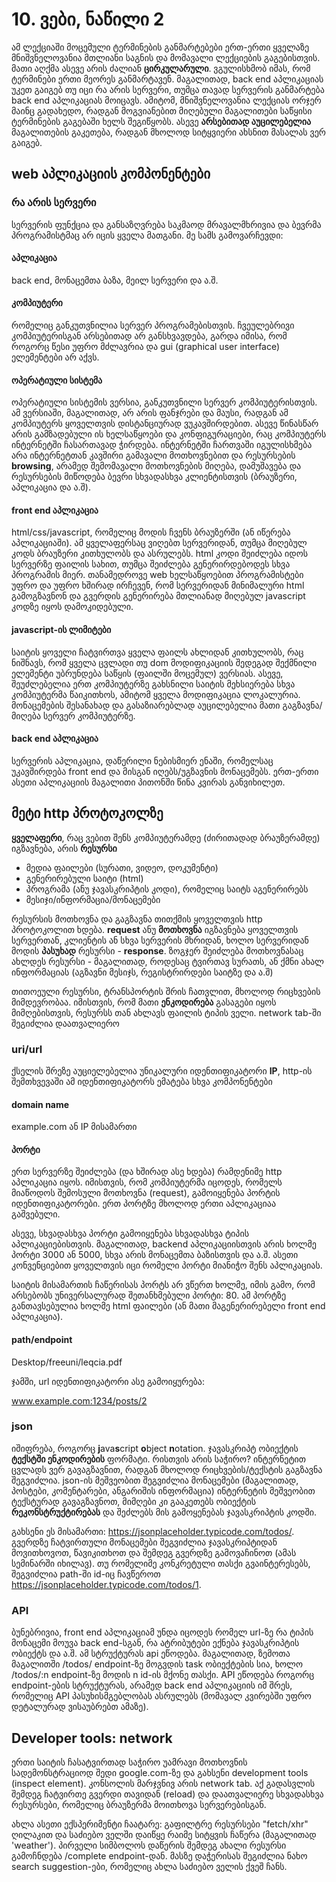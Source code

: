 # 10. ვები, ნაწილი 2
ამ ლექციაში მოცემული ტერმინების განმარტებები ერთ-ერთი ყველაზე მნიშვნელოვანია მთლიანი საგნის და მომავალი ლექციების გაგებისთვის. მათი აღქმა ასევე არის ძალიან **ცირკულარული**. ვგულისხმობ იმას, რომ ტერმინები ერთი მეორეს განმარტავენ. მაგალითად, back end აპლიკაციას უკეთ გაიგებ თუ იცი რა არის სერვერი, თუმცა თავად სერვერის განმარტება back end აპლიკაციას მოიცავს. ამიტომ, მნიშვნელოვანია ლექციას ორჯერ მაინც გადახედო, რადგან მოგვიანებით მიღებული მაგალითები საწყისი ტერმინების გაგებაში ხელს შეგიწყობს. ასევე **არსებითად აუცილებელია** მაგალითების გაკეთება, რადგან მხოლოდ სიტყვიერი ახსნით მასალას ვერ გაიგებ.

## web აპლიკაციის კომპონენტები
### რა არის სერვერი
სერვერის ფუნქცია და განსაზღვრება საკმაოდ მრავალმხრივია და ბევრმა პროგრამისტმაც არ იცის ყველა მათგანი. მე სამს გამოვარჩევდი:

#### აპლიკაცია
back end, მონაცემთა ბაზა, მეილ სერვერი და ა.შ.

#### კომპიუტერი
რომელიც განკუთვნილია სერვერ პროგრამებისთვის. ჩვეულებრივი კომპიუტერისგან არსებითად არ განსხვავდება, გარდა იმისა, რომ როგორც წესი უფრო მძლავრია და gui (graphical user interface) ელემენტები არ აქვს.

#### ოპერატიული სისტემა 
ოპერატიული სისტემის ვერსია, განკუთვნილი სერვერ კომპიუტერისთვის. ამ ვერსიაში, მაგალითად, არ არის ფანჯრები და მაუსი, რადგან ამ კომპიუტერს ყოველთვის დისტანციურად ვუკავშირდებით. ასევე წინასწარ არის გამზადებული ის ხელსაწყოები და კონფიგურაციები, რაც კომპიუტერს ინტერნეტში ჩასართავად ჭირდება. ინტერნეტში ჩართვაში იგულისხმება არა ინტერნეტთან კავშირი გამავალი მოთხოვნებით და რესურსების **browsing**, არამედ შემომავალი მოთხოვნების მიღება, დამუშავება და რესურსების მიწოდება ბევრი სხვადასხვა კლიენტისთვის (ბრაუზერი, აპლიკაცია და ა.შ). 


#### front end აპლიკაცია
html/css/javascript, რომელიც მოდის ჩვენს ბრაუზერში (ან იწერება აპლიკაციაში). ამ ყველაფერსაც ვიღებთ სერვერიდან, თუმცა მიღებულ კოდს ბრაუზერი კითხულობს და ასრულებს. html კოდი შეიძლება იდოს სერვერზე ფაილის სახით, თუმცა შეიძლება გენერირდებოდეს სხვა პროგრამის მიერ. თანამედროვე web ხელსაწყოებით პროგრამისტები უფრო და უფრო ხშირად ირჩევენ, რომ სერვერიდან მინიმალური html გამოგზავნონ და გვერდის გენერირება მთლიანად მიღებულ javascript კოდზე იყოს დამოკიდებული. 

#### javascript-ის ლიმიტები
საიტის ყოველი ჩატვირთვა ყველა ფაილს ახლიდან კითხულობს, რაც ნიშნავს, რომ ყველა ცვლადი თუ dom მოდიფიკაციის შედეგად შექმნილი ელემენტი უბრუნდება საწყის (ფაილში მოცემულ) ვერსიას. ასევე, შეუძლებელია ერთ კომპიუტერზე გახსნილი საიტის მეხსიერება სხვა კომპიუტერმა წაიკითხოს, ამიტომ ყველა მოდიფიკაცია ლოკალურია. მონაცემების შესანახად და გასაზიარებლად აუცილებელია მათი გაგზავნა/მიღება სერვერ კომპიუტერზე.

#### back end აპლიკაცია
სერვერის აპლიკაცია, დაწერილი ნებისმიერ ენაში, რომელსაც უკავშირდება front end და მისგან იღებს/უგზავნის მონაცემებს. ერთ-ერთი ასეთი აპლიკაციის მაგალითი პითონში წინა კვირას განვიხილეთ. 


## მეტი http პროტოკოლზე
**ყველაფერი**, რაც ვებით შენს კომპიუტერამდე (ძირითადად ბრაუზერამდე) იგზავნება, არის **რესურსი**

- მედია ფაილები (სურათი, ვიდეო, დოკუმენტი) 
- გენერირებული საიტი (html)
- პროგრამა (ანუ ჯავასკრიპტის კოდი), რომელიც საიტს აგენერირებს
- მესიჯი/ინფორმაცია/მონაცემები

რესურსის მოთხოვნა და გაგზავნა თითქმის ყოველთვის http პროტოკოლით ხდება. **request** ანუ **მოთხოვნა** იგზავნება ყოველთვის სერვერთან, კლიენტის ან სხვა სერვერის მხრიდან, ხოლო სერვერიდან მოდის **პასუხად** რესურსი - **response**. ზოგჯერ შეიძლება მოთხოვნასაც ახლდეს რესურსი - მაგალითად, როდესაც ტვირთავ სურათს, ან ქმნი ახალ ინფორმაციას (აგზავნი მესიჯს, რეგისტრირდები საიტზე და ა.შ)

თითოეული რესურსი, ტრანსპორტის შრის ჩათვლით, მხოლოდ რიცხვების მიმდევრობაა. იმისთვის, რომ მათი **ენკოდირება** გასაგები იყოს მიმღებისთვის, რესურსს თან ახლავს ფაილის ტიპის ველი. network tab-ში შეგიძლია დაათვალიერო 

### uri/url
ქსელის შრეზე აუციელებელია უნიკალური იდენთიფიკატორი **IP**, http-ის შემთხვევაში ამ იდენთიფიკატორს ემატება სხვა კომპონენტები

#### domain name
example.com ან IP მისამართი

#### პორტი
ერთ სერვერზე შეიძლება (და ხშირად ასე ხდება) რამდენიმე http აპლიკაცია იყოს. იმისთვის, რომ კომპიუტერმა იცოდეს, რომელს მიაწოდოს შემოსული მოთხოვნა (request), გამოიყენება პორტის იდენთიფიკატორები. ერთ პორტზე მხოლოდ ერთი აპლიკაციაა გაშვებული.

ასევე, სხვადასხვა პორტი გამოიყენება სხვადასხვა ტიპის აპლიკაციებისთვის. მაგალითად, backend აპლიკაციისთვის არის ხოლმე პორტი 3000 ან 5000, სხვა არის მონაცემთა ბაზისთვის და ა.შ. ასეთი კონვენციებით ყოველთვის იცი რომელი პორტი მიანიჭო შენს აპლიკაციას.

საიტის მისამართის ჩაწერისას პორტს არ ვწერთ ხოლმე, იმის გამო, რომ არსებობს უნივერსალურად შეთანხმებული პორტი: 80. ამ პორტზე განთავსებულია ხოლმე html ფაილები (ან მათი მაგენერირებელი front end აპლიკაცია).

#### path/endpoint
Desktop/freeuni/leqcia.pdf

ჯამში, url იდენთიფიკატორი ასე გამოიყურება:

www.example.com:1234/posts/2

### json
იშიფრება, როგორც **j**ava**s**cript **o**bject **n**otation. ჯავასკრიპტ ობიექტის **ტექსტში ენკოდირების** ფორმატი. რისთვის არის საჭირო? ინტერნეტით ცვლადს ვერ გავაგზავნით, რადგან მხოლოდ რიცხვების/ტექსტის გაგზავნა შეგვიძლია. json-ის მეშვეობით შეგვიძლია მონაცემები (მაგალითად, პოსტები, კომენტარები, ანგარიშის ინფორმაცია) ინტერნეტის მეშვეობით ტექსტურად გავაგზავნოთ, მიმღები კი გააკეთებს ობიექტის **რეკონსტრუქტირებას** და შეძლებს მის გამოყენებას ჯავასკრიპტის კოდში. 

გახსენი ეს მისამართი: <https://jsonplaceholder.typicode.com/todos/>. გვერდზე ჩატვირთული მონაცემები შეგვიძლია ჯავასკრიპტიდან მოვითხოვოთ, წავიკითხოთ და შემდეგ გვერდზე გამოვაჩინოთ (ამას სემინარში იხილავ). თუ რომელიმე კონკრეტული თასქი გვაინტერესებს, შეგვიძლია path-ში id-იც ჩავწეროთ <https://jsonplaceholder.typicode.com/todos/1>.

### API
ბუნებრივია, front end აპლიკაციამ უნდა იცოდეს რომელ url-ზე რა ტიპის მონაცემი მოუვა back end-სგან, რა ატრიბუტები ექნება ჯავასკრიპტის ობიექტს და ა.შ. ამ სტრუქტურას api ეწოდება. მაგალითად, ზემოთა მაგალითში /todos/ endpoint-ზე მოგვდის task ობიექტების სია, ხოლო /todos/:n endpoint-ზე მოდის n id-ის მქონე თასქი. API ეწოდება როგორც endpoint-ების სტრუქტურას, არამედ back end აპლიკაციის იმ შრეს, რომელიც API პასუხისმგებლობას ასრულებს (მომავალ კვირებში უფრო დეტალურად ვისაუბრებთ ამაზე).


## Developer tools: network
ერთი საიტის ჩასატვირთად საჭირო უამრავი მოთხოვნის სადემონსტრაციოდ შედი google.com-ზე და გახსენი development tools (inspect element). კონსოლის მარჯვნივ არის network tab. აქ გადასვლის შემდეგ ჩატვირთე გვერდი თავიდან (reload) და დაათვალიერე სხვადასხვა რესურსები, რომელიც ბრაუზერმა მოითხოვა სერვერებისგან. 

ახლა ასეთი ექსპერიმენტი ჩაატარე: გაფილტრე რესურსები "fetch/xhr" ღილაკით და საძიებო ველში დაიწყე რაიმე სიტყვის ჩაწერა (მაგალითად 'weather'). პირველი სიმბოლოს დაწერის შემდეგ ახალი რესურსი გამოჩნდება /complete endpoint-დან. მასზე დაჭერისას შეგიძლია ნახო search suggestion-ები, რომელიც ახლა საძიებო ველის ქვეშ ჩანს. 

